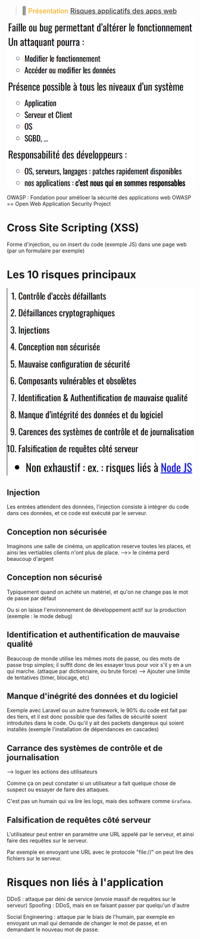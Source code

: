 > <span style="font-size: 1.5em">📖</span> <span style="color: orange; font-size: 1.3em;">Présentation [Risques applicatifs des apps web](https://he-arc.github.io/slides-devweb/12-risques.html)</span>

![](Screen/2022-12-21-13-56-25.png)

OWASP : Fondation pour amélioer la sécurité des applications web
OWASP == Open Web Application Security Project

# Cross Site Scripting (XSS)

Forme d'injection, ou on insert du code (exemple JS) dans une page web (par un formulaire par exemple)

# Les 10 risques principaux
![](Screen/2023-01-25-12-50-11.png)

## Injection
Les entrées attendent des données, l'injection consiste à intégrer du code dans ces données, et ce code est exécuté par le serveur.

## Conception non sécurisée
Imaginons une salle de cinéma, un application reserve toutes les places, et ainsi les vertiables clients n'ont plus de place. -->> le cinéma perd beaucoup d'argent

## Conception non sécurisé
Typiquement quand on achète un matériel, et qu'on ne change pas le mot de passe par défaut

Ou si on laisse l'environnement de développement actif sur la production (exemple : le mode debug)

## Identification et authentification de mauvaise qualité
Beaucoup de monde utilise les mêmes mots de passe, ou des mots de passe trop simples; il suffit donc de les essayer tous pour voir s'il y en a un qui marche. (attaque par dictionnaire, ou brute force)
--> Ajouter une limite de tentatives (timer, blocage, etc)

## Manque d'inégrité des données et du logiciel
Exemple avec Laravel ou un autre framework, le 90% du code est fait par des tiers, et il est donc possible que des failles de sécurité soient introduites dans le code. Ou qu'il y ait des packets dangereux qui soient installés (exemple l'installation de dépendances en cascades)

## Carrance des systèmes de contrôle et de journalisation

--> loguer les actions des utilisateurs

Comme ça on peut constater si un utilisateur a fait quelque chose de suspect ou essayer de faire des attaques.

C'est pas un humain qui va lire les logs, mais des software comme `Grafana`.

## Falsification de requêtes côté serveur
L'utilisateur peut entrer en paramètre une URL appelé par le serveur, et ainsi faire des requêtes sur le serveur.

Par exemple en envoyant une URL avec le protocole "file://" on peut lire des fichiers sur le serveur.

# Risques non liés à l'application
DDoS : attaque par déni de service (envoie massif de requêtes sur le serveur)
Spoofing : DDoS, mais en se faisant passer par quelqu'un d'autre

Social Engineering : attaque par le biais de l'humain, par exemple en envoyant un mail qui demande de changer le mot de passe, et en demandant le nouveau mot de passe.
